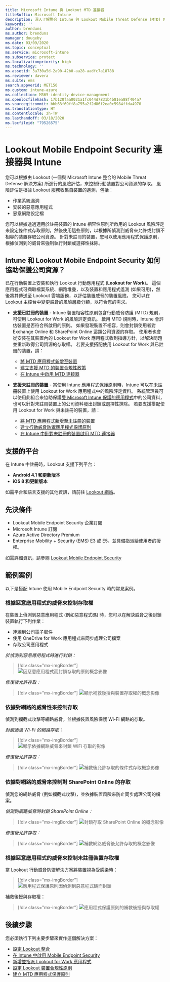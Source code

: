 ```yaml
---
title: Microsoft Intune 與 Lookout MTD 連接器
titleSuffix: Microsoft Intune
description: 深入了解整合 Intune 與 Lookout Mobile Threat Defense (MTD) 來控制行動裝置對公司資源的存取。
keywords: ''
author: brenduns
ms.author: brenduns
manager: dougeby
ms.date: 03/09/2020
ms.topic: conceptual
ms.service: microsoft-intune
ms.subservice: protect
ms.localizationpriority: high
ms.technology: ''
ms.assetid: 3a730a5d-2a90-42b0-aa28-aadfc7a18788
ms.reviewer: davera
ms.suite: ems
search.appverid: MET150
ms.custom: intune-azure
ms.collection: M365-identity-device-management
ms.openlocfilehash: 17b120faa0021a1fc044d7831b4b81ea88f404a7
ms.sourcegitcommit: bbb63f69ff8a755a2f2d86f2ea0c5984ffda4970
ms.translationtype: HT
ms.contentlocale: zh-TW
ms.lasthandoff: 03/18/2020
ms.locfileid: "79526575"
---
```

# <a name="lookout-mobile-endpoint-security-connector-with-intune"></a>Lookout Mobile Endpoint Security 連接器與 Intune

您可以根據由 Lookout (一個與 Microsoft Intune 整合的 Mobile Threat Defense 解決方案) 所進行的風險評估，來控制行動裝置對公司資源的存取。 風險評估是根據 Lookout 服務收集自裝置的遙測，包括︰
- 作業系統漏洞
- 安裝的惡意應用程式
- 惡意網路設定檔

您可以根據透過適用於註冊裝置的 Intune 相容性原則所啟用的 Lookout 風險評定來設定條件式存取原則，然後使用這些原則，以根據所偵測到威脅來允許或封鎖不相容的裝置存取公司資源。 針對未註冊的裝置，您可以使用應用程式保護原則，根據偵測到的威脅來強制執行封鎖或選擇性抹除。

## <a name="how-do-intune-and-lookout-mobile-endpoint-security-help-protect-company-resources"></a>Intune 和 Lookout Mobile Endpoint Security 如何協助保護公司資源？

已在行動裝置上安裝和執行 Lookout 行動應用程式 (**Lookout for Work**)。 這個應用程式可擷取檔案系統、網路堆疊，以及裝置和應用程式遙測 (如果可用)，然後將其傳送至 Lookout 雲端服務，以評估裝置威脅的裝置風險。 您可以在 Lookout 主控台中變更威脅的風險層級分類，以符合您的需求。

- **支援已註冊的裝置** - Intune 裝置相容性原則包含行動威脅防護 (MTD) 規則，可使用 Lookout for Work 的風險評定資訊。 啟用 MTD 規則時，Intune 會評估裝置是否符合所啟用的原則。 如果發現裝置不相容，則會封鎖使用者對 Exchange Online 和 SharePoint Online 這類公司資源的存取。 使用者也會從安裝在其裝置內的 Lookout for Work 應用程式收到指導方針，以解決問題並重新取得公司資源的存取權。 若要支援搭配使用 Lookout for Work 與已註冊的裝置，請：
  - [將 MTD 應用程式新增至裝置](../protect/mtd-apps-ios-app-configuration-policy-add-assign.md)
  - [建立支援 MTD 的裝置合規性政策](../protect/mtd-device-compliance-policy-create.md)
  - [在 Intune 中啟用 MTD 連接器](../protect/mtd-connector-enable.md)

- **支援未註冊的裝置** - 當使用 Intune 應用程式保護原則時，Intune 可以在未註冊裝置上使用 Lookout for Work 應用程式中的風險評定資料。 系統管理員可以使用此組合來協助保護[受 Microsoft Intune 保護的應用程式](../apps/apps-supported-intune-apps.md)中的公司資料，也可以針對未註冊裝置上的公司資料發出封鎖或選擇性抹除。 若要支援搭配使用 Lookout for Work 與未註冊的裝置，請：
  - [將 MTD 應用程式新增至未註冊的裝置](../protect/mtd-add-apps-unenrolled-devices.md)
  - [建立行動威脅防禦應用程式保護原則](../protect/mtd-app-protection-policy.md)
  - [在 Intune 中針對未註冊的裝置啟用 MTD 連接器](../protect/mtd-enable-unenrolled-devices.md)

## <a name="supported-platforms"></a>支援的平台

在 Intune 中註冊時，Lookout 支援下列平台︰

- **Android 4.1 和更新版本**  
- **iOS 8 和更新版本**  

如需平台和語言支援的其他資訊，請前往 [Lookout 網站](https://personal.support.lookout.com/hc/articles/114094140253)。  

## <a name="prerequisites"></a>先決條件

- Lookout Mobile Endpoint Security 企業訂閱  
- Microsoft Intune 訂閱
- Azure Active Directory Premium
- Enterprise Mobility + Security (EMS) E3 或 E5，並具備指派給使用者的授權。  

如需詳細資訊，請參閱 [Lookout Mobile Endpoint Security](https://www.lookout.com/products/mobile-endpoint-security)

## <a name="sample-scenarios"></a>範例案例

以下是搭配 Intune 使用 Mobile Endpoint Security 時的常見案例。

### <a name="control-access-based-on-threats-from-malicious-apps"></a>根據惡意應用程式的威脅來控制存取權

在裝置上偵測到惡意應用程式 (例如惡意程式碼) 時，您可以在解決威脅之後封鎖裝置執行下列作業︰

- 連線到公司電子郵件
- 使用 OneDrive for Work 應用程式來同步處理公司檔案
- 存取公司應用程式

*於偵測到惡意應用程式時進行封鎖：*

> [!div class="mx-imgBorder"]
> ![因惡意應用程式而封鎖存取的原則概念影像](./media/lookout-mobile-threat-defense-connector/malicious-apps-blocked.png)

*修復後允許存取：*

> [!div class="mx-imgBorder"]
> ![顯示補救後授與裝置存取權的概念影像](./media/lookout-mobile-threat-defense-connector/malicious-apps-unblocked.png)

### <a name="control-access-based-on-threat-to-network"></a>依據對網路的威脅性來控制存取

偵測到攔截式攻擊等網路威脅，並根據裝置風險保護 Wi-Fi 網路的存取。

*封鎖透過 Wi-Fi 的網路存取：*

> [!div class="mx-imgBorder"]
> ![顯示依據網路威脅來封鎖 WiFi 存取的影像](./media/lookout-mobile-threat-defense-connector/network-wifi-blocked.png)

*修復後允許存取：*

> [!div class="mx-imgBorder"]
> ![補救後允許存取的條件式存取概念影像](./media/lookout-mobile-threat-defense-connector/network-wifi-unblocked.png)

### <a name="control-access-to-sharepoint-online-based-on-threat-to-network"></a>依據對網路的威脅來控制對 SharePoint Online 的存取

偵測您的網路威脅 (例如攔截式攻擊)，並依據裝置風險來防止同步處理公司的檔案。

*偵測到網路威脅時封鎖 SharePoint Online：*

> [!div class="mx-imgBorder"]
> ![封鎖存取 SharePoint Online 的概念影像](./media/lookout-mobile-threat-defense-connector/network-spo-blocked.png)

*修復後允許存取：*

> [!div class="mx-imgBorder"]
> ![補救網路威脅後允許存取的概念影像](./media/lookout-mobile-threat-defense-connector/network-spo-unblocked.png)

### <a name="control-access-on-unenrolled-devices-based-on-threats-from-malicious-apps"></a>根據惡意應用程式的威脅來控制未註冊裝置存取權

當 Lookout 行動威脅防禦解決方案將裝置視為受感染時：
> [!div class="mx-imgBorder"]
> ![應用程式保護原則因偵測到惡意程式碼而封鎖](./media/lookout-mobile-threat-defense-connector/lookout-app-policy-block.png)

補救後授與存取權：

> [!div class="mx-imgBorder"]
> ![應用程式保護原則的補救後授與存取權](./media/lookout-mobile-threat-defense-connector/lookout-app-policy-remediated.png)

## <a name="next-steps"></a>後續步驟

您必須執行下列主要步驟來實作這個解決方案：

- [設定 Lookout 整合](lookout-mtd-connector-integration.md)
- [在 Intune 中啟用 Mobile Endpoint Security](mtd-connector-enable.md)
- [新增並指派 Lookout for Work 應用程式](mtd-apps-ios-app-configuration-policy-add-assign.md)
- [設定 Lookout 裝置合規性原則](mtd-device-compliance-policy-create.md)
- [建立 MTD 應用程式保護原則](mtd-app-protection-policy.md)
